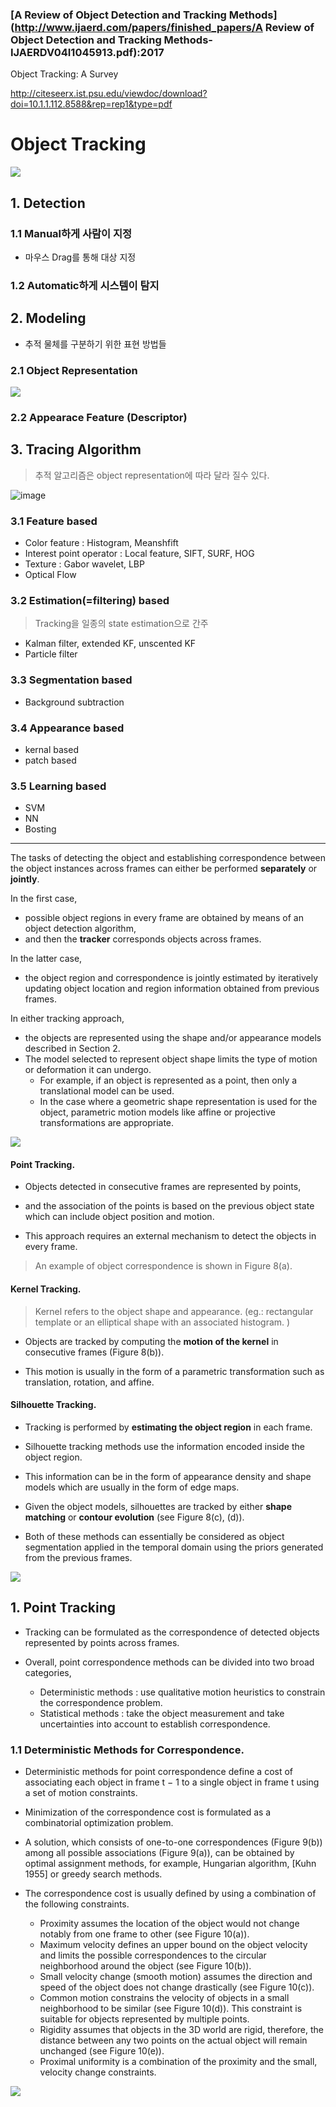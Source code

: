 ### [A Review of Object Detection and Tracking Methods](http://www.ijaerd.com/papers/finished_papers/A Review of Object Detection and Tracking Methods-IJAERDV04I1045913.pdf):2017

Object Tracking: A Survey

http://citeseerx.ist.psu.edu/viewdoc/download?doi=10.1.1.112.8588&rep=rep1&type=pdf

# Object Tracking

![](https://i.imgur.com/XTcifmI.png)

## 1. Detection 

### 1.1 Manual하게 사람이 지정 

- 마우스 Drag를 통해 대상 지정

### 1.2 Automatic하게 시스템이 탐지 



## 2. Modeling 

- 추적 물체를 구분하기 위한 표현 방법들 




### 2.1 Object Representation 

![](https://i.imgur.com/d98tMDv.png)


### 2.2 Appearace Feature (Descriptor)

## 3. Tracing Algorithm

> 추적 알고리즘은 object representation에 따라 달라 질수 있다. 

![image](https://user-images.githubusercontent.com/17797922/40040689-303d1cce-5856-11e8-86c5-07293af6f9ec.png)



### 3.1 Feature based

- Color feature : Histogram, Meanshfift
- Interest point operator : Local feature, SIFT, SURF, HOG
- Texture : Gabor wavelet, LBP
- Optical Flow

### 3.2 Estimation(=filtering) based 

> Tracking을 일종의 state estimation으로 간주 

- Kalman filter, extended KF, unscented KF
- Particle filter

### 3.3 Segmentation based

- Background subtraction 

### 3.4 Appearance based

- kernal based
- patch based 

### 3.5 Learning based

- SVM
- NN
- Bosting


---

The tasks of detecting the object and establishing correspondence between the object instances across frames can either be performed **separately** or **jointly**. 

In the first case, 
- possible object regions in every frame are obtained by means of an object detection algorithm, 
- and then the **tracker** corresponds objects across frames. 

In the latter case, 
- the object region and correspondence is jointly estimated by iteratively updating object location and region
information obtained from previous frames. 

In either tracking approach, 
- the objects are represented using the shape and/or appearance models described in Section 2. 
- The model selected to represent object shape limits the type of motion or deformation it can undergo. 
    - For example, if an object is represented as a point, then only a translational model can be used. 
    - In the case where a geometric shape representation is used for the object, parametric motion models like affine or projective transformations are appropriate. 




![](https://i.imgur.com/udmzbwR.png)

#### Point Tracking. 

- Objects detected in consecutive frames are represented by points, 

- and the association of the points is based on the previous object state which can include object position and motion. 

- This approach requires an external mechanism to detect the objects in every frame. 

> An example of object correspondence is shown in Figure 8(a).

#### Kernel Tracking. 

> Kernel refers to the object shape and appearance. (eg.: rectangular template or an elliptical shape with an associated histogram. )

- Objects are tracked by computing the **motion of the kernel** in consecutive frames (Figure 8(b)). 

- This motion is usually in the form of a parametric transformation such as translation, rotation, and affine.

#### Silhouette Tracking. 

- Tracking is performed by **estimating the object region** in each frame. 

- Silhouette tracking methods use the information encoded inside the object region. 

- This information can be in the form of appearance density and shape models which are usually in the form of edge maps. 

- Given the object models, silhouettes are tracked by either **shape matching** or **contour evolution** (see Figure 8(c), (d)). 

- Both of these methods can essentially be considered as object segmentation applied in the temporal domain using the priors generated from the previous frames.


![](https://i.imgur.com/5hbE0Mo.png)

## 1. Point Tracking

- Tracking can be formulated as the correspondence of detected objects represented by points across frames. 

- Overall, point correspondence methods can be divided into two broad categories, 
    - Deterministic methods : use qualitative motion heuristics to constrain the correspondence problem. 
    - Statistical methods : take the object measurement and take uncertainties into account to establish correspondence.

### 1.1 Deterministic Methods for Correspondence. 

- Deterministic methods for point correspondence define a cost of associating each object in frame t − 1 to a single object in frame t using a set of motion constraints. 

- Minimization of the correspondence cost is formulated as a combinatorial optimization problem. 

- A solution, which consists of one-to-one correspondences (Figure 9(b)) among all possible associations (Figure 9(a)), can be obtained by optimal assignment methods, for example, Hungarian algorithm, [Kuhn 1955] or greedy search methods. 

- The correspondence cost is usually defined by using a combination of the following constraints.
    - Proximity assumes the location of the object would not change notably from one frame to other (see Figure 10(a)).
    - Maximum velocity defines an upper bound on the object velocity and limits the possible correspondences to the circular neighborhood around the object (see Figure 10(b)).
    - Small velocity change (smooth motion) assumes the direction and speed of the object does not change drastically (see Figure 10(c)).
    - Common motion constrains the velocity of objects in a small neighborhood to be similar (see Figure 10(d)). This constraint is suitable for objects represented by multiple points.
    - Rigidity assumes that objects in the 3D world are rigid, therefore, the distance between any two points on the actual object will remain unchanged (see Figure 10(e)).
    - Proximal uniformity is a combination of the proximity and the small, velocity change constraints.




![](https://i.imgur.com/iAcbBz6.png)